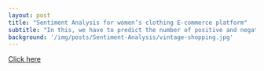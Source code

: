 ```yaml
---
layout: post
title: "Sentiment Analysis for women’s clothing E-commerce platform"
subtitle: "In this, we have to predict the number of positive and negative reviews based on sentiments by using different classification models. Using OSEMN framework."
background: '/img/posts/Sentiment-Analysis/vintage-shopping.jpg'
---
```

[Click here](https://colab.research.google.com/drive/14daGKbJn8oBZ-Afnerxgzswgai5EN6bt#scrollTo=aJWAWRFFoTGg)


